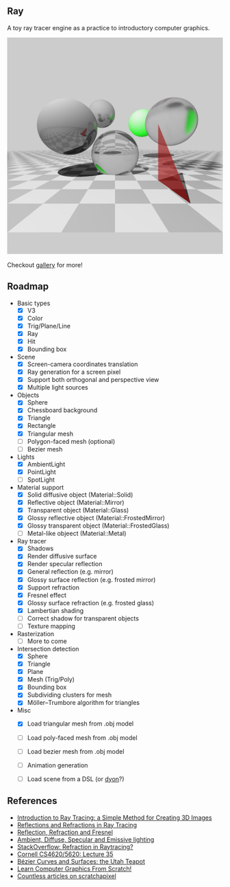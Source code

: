 ## Ray

A toy ray tracer engine as a practice to introductory computer graphics.

![](https://raw.githubusercontent.com/shouya/ray/master/gallery/triangle.png)

Checkout [gallery](https://github.com/shouya/ray/tree/master/gallery) for more!

## Roadmap

- Basic types
  - [x] V3
  - [x] Color
  - [x] Trig/Plane/Line
  - [x] Ray
  - [x] Hit
  - [x] Bounding box
- Scene
  - [x] Screen-camera coordinates translation
  - [x] Ray generation for a screen pixel
  - [x] Support both orthogonal and perspective view
  - [x] Multiple light sources
- Objects
  - [x] Sphere
  - [x] Chessboard background
  - [x] Triangle
  - [x] Rectangle
  - [x] Triangular mesh
  - [ ] Polygon-faced mesh (optional)
  - [ ] Bezier mesh
- Lights
  - [x] AmbientLight
  - [x] PointLight
  - [ ] SpotLight
- Material support
  - [x] Solid diffusive object (Material::Solid)
  - [x] Reflective object (Material::Mirror)
  - [x] Transparent object (Material::Glass)
  - [x] Glossy reflective object (Material::FrostedMirror)
  - [x] Glossy transparent object (Material::FrostedGlass)
  - [ ] Metal-like objeect (Material::Metal)
- Ray tracer
  - [x] Shadows
  - [x] Render diffusive surface
  - [x] Render specular reflection
  - [x] General reflection (e.g. mirror)
  - [x] Glossy surface reflection (e.g. frosted mirror)
  - [x] Support refraction
  - [x] Fresnel effect
  - [x] Glossy surface refraction (e.g. frosted glass)
  - [x] Lambertian shading
  - [ ] Correct shadow for transparent objects
  - [ ] Texture mapping
- Rasterization
  - [ ] More to come
- Intersection detection
  - [x] Sphere
  - [x] Triangle
  - [x] Plane
  - [x] Mesh (Trig/Poly)
  - [x] Bounding box
  - [x] Subdividing clusters for mesh
  - [x] Möller–Trumbore algorithm for triangles
- Misc
  - [x] Load triangular mesh from .obj model
  - [ ] Load poly-faced mesh from .obj model
  - [ ] Load bezier mesh from .obj model
  - [ ] Animation generation
  - [ ] Load scene from a DSL (or [dyon](https://github.com/PistonDevelopers/dyon)?)


## References

- [Introduction to Ray Tracing: a Simple Method for Creating 3D Images](https://www.scratchapixel.com/lessons/3d-basic-rendering/introduction-to-ray-tracing/how-does-it-work)
- [Reflections and Refractions in Ray Tracing](https://graphics.stanford.edu/courses/cs148-10-summer/docs/2006--degreve--reflection_refraction.pdf)
- [Reflection, Refraction and Fresnel](http://www.scratchapixel.com/lessons/3d-basic-rendering/introduction-to-shading/reflection-refraction-fresnel)
- [Ambient, Diffuse, Specular and Emissive lighting](https://bassemtodary.wordpress.com/2013/04/13/ambient-diffuse-specular-and-emissive-lighting/)
- [StackOverflow: Refraction in Raytracing?](https://stackoverflow.com/questions/26087106/refraction-in-raytracing)
- [Cornell CS4620/5620: Lecture 35](http://www.cs.cornell.edu/courses/cs4620/2012fa/lectures/35raytracing.pdf)
- [Bézier Curves and Surfaces: the Utah Teapot](https://www.scratchapixel.com/lessons/advanced-rendering/bezier-curve-rendering-utah-teapot/bezier-surface)
- [Learn Computer Graphics From Scratch!](https://www.scratchapixel.com/index.php?redirect)
- [Countless articles on scratchapixel](https://www.scratchapixel.com)
